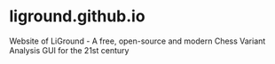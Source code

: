 # liground.github.io
Website of LiGround - A free, open-source and modern Chess Variant Analysis GUI for the 21st century 
